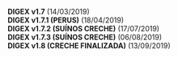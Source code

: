 <b>DIGEX v1.7</b>   (14/03/2019)<br />
<b>DIGEX v1.7.1 (PERUS)</b> (18/04/2019)<br />
<b>DIGEX v1.7.2 (SUÍNOS CRECHE)</b> (17/07/2019)<br />
<b>DIGEX v1.7.3 (SUÍNOS CRECHE)</b> (06/08/2019)<br />
<b>DIGEX v1.8 (CRECHE FINALIZADA)</b>   (13/09/2019)<br />